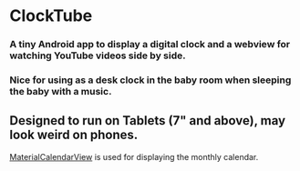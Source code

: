 # ClockTube

### A tiny Android app to display a digital clock and a webview for watching YouTube videos side by side.

### Nice for using as a desk clock in the baby room when sleeping the baby with a music.

## Designed to run on Tablets (7" and above), may look weird on phones.

[MaterialCalendarView](https://github.com/prolificinteractive/material-calendarview) is used for displaying the monthly calendar.
